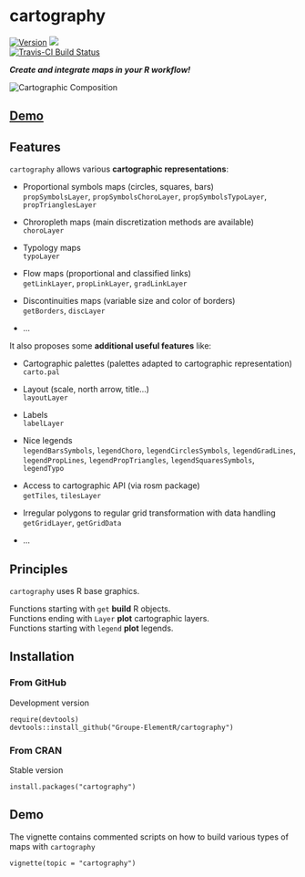 # cartography

[![Version](http://www.r-pkg.org/badges/version/cartography)](https://cran.rstudio.com/web/packages/cartography/)
![](http://cranlogs.r-pkg.org/badges/cartography?color=brightgreen)  
[![Travis-CI Build Status](https://travis-ci.org/Groupe-ElementR/cartography.svg?branch=master)](https://travis-ci.org/Groupe-ElementR/cartography)

***Create and integrate maps in your R workflow!***   

![Cartographic Composition ](http://f.hypotheses.org/wp-content/blogs.dir/2209/files/2015/10/cartocomp.png)

## **[Demo](https://rawgit.com/Groupe-ElementR/cartography/master/inst/doc/cartography.html)**


## Features  
`cartography` allows various **cartographic representations**: 

* Proportional symbols maps (circles, squares, bars)   
`propSymbolsLayer`, `propSymbolsChoroLayer`, `propSymbolsTypoLayer`, `propTrianglesLayer`  

* Chroropleth maps (main discretization methods are available)  
`choroLayer`  

* Typology maps  
`typoLayer`  

* Flow maps (proportional and classified links)   
`getLinkLayer`, `propLinkLayer`, `gradLinkLayer`  

* Discontinuities maps (variable size and color of borders)  
`getBorders`, `discLayer`

* ...

It also proposes some **additional useful features** like:

* Cartographic palettes (palettes adapted to cartographic representation)  
`carto.pal`  

* Layout (scale, north arrow, title...)  
`layoutLayer`  

* Labels  
`labelLayer`  

* Nice legends   
`legendBarsSymbols`, `legendChoro`, `legendCirclesSymbols`, `legendGradLines`, `legendPropLines`, `legendPropTriangles`, `legendSquaresSymbols`, `legendTypo`  

* Access to cartographic API (via rosm package)  
`getTiles`, `tilesLayer`  

* Irregular polygons to regular grid transformation with data handling  
`getGridLayer`, `getGridData`  

* ...


## Principles

`cartography` uses R base graphics. 

Functions starting with `get` **build** R objects.  
Functions ending with `Layer` **plot** cartographic layers.  
Functions starting with `legend` **plot** legends.  


## Installation
### From GitHub
Development version
```{r}
require(devtools)
devtools::install_github("Groupe-ElementR/cartography")
```

### From CRAN
Stable version
```{r}
install.packages("cartography")
```

## Demo
The vignette contains commented scripts on how to build various types of maps with `cartography`

```{r}
vignette(topic = "cartography")
```




